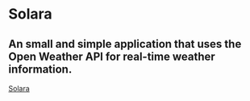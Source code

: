 # Solara
## An small and simple application that uses the Open Weather API for real-time weather information.
[Solara](https://solara-weather.netlify.app/)
